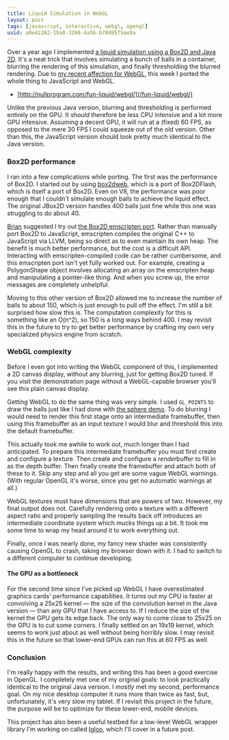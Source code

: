```yaml
---
title: Liquid Simulation in WebGL
layout: post
tags: [javascript, interactive, webgl, opengl]
uuid: a0e42262-19a8-3208-4a5b-b70485f5ae8a
---
```


Over a year ago I implemented
[a liquid simulation using a Box2D and Java 2D][orig]. It's a neat
trick that involves simulating a bunch of balls in a container,
blurring the rendering of this simulation, and finally thresholding
the blurred rendering. Due to [my recent affection for WebGL][webgl],
this week I ported the whole thing to JavaScript and WebGL.

 * [http://nullprogram.com/fun-liquid/webgl/](/fun-liquid/webgl/)

Unlike the previous Java version, blurring and thresholding is
performed entirely on the GPU. It *should* therefore be less CPU
intensive and a lot more GPU intensive. Assuming a decent GPU, it will
run at a (fixed) 60 FPS, as opposed to the mere 30 FPS I could squeeze
out of the old version. Other than this, the JavaScript version should
look pretty much identical to the Java version.

### Box2D performance

I ran into a few complications while porting. The first was the
performance of Box2D. I started out by using [box2dweb][box2dweb],
which is a port of Box2DFlash, which is itself a port of Box2D. Even
on V8, the performance was poor enough that I couldn't simulate enough
balls to achieve the liquid effect. The original JBox2D version
handles 400 balls just fine while this one was struggling to do about
40.

[Brian][brian] suggested I try out
[the Box2D emscripten port][box2djs]. Rather than manually port Box2D
to JavaScript, emscripten compiles the original C++ to JavaScript via
LLVM, being so direct as to even maintain its own heap. The benefit is
much better performance, but the cost is a difficult API. Interacting
with emscripten-compiled code can be rather cumbersome, and this
emscripten port isn't yet fully worked out. For example, creating a
PolygonShape object involves allocating an array on the emscripten
heap and manipulating a pointer-like thing. And when you screw up, the
error messages are completely unhelpful.

Moving to this other version of Box2D allowed me to increase the
number of balls to about 150, which is just enough to pull off the
effect. I'm still a bit surprised how slow this is. The computation
complexity for this is something like an O(n^2), so 150 is a long ways
behind 400. I may revisit this in the future to try to get better
performance by crafting my own very specialized physics engine from
scratch.

### WebGL complexity

Before I even got into writing the WebGL component of this, I
implemented a 2D canvas display, without any blurring, just for
getting Box2D tuned. If you visit the demonstration page without a
WebGL-capable browser you'll see this plain canvas display.

Getting WebGL to do the same thing was very simple. I used `GL_POINTS`
to draw the balls just like I had done with [the sphere demo][sphere].
To do blurring I would need to render this first stage onto an
intermediate framebuffer, then using this framebuffer as an input
texture I would blur and threshold this into the default framebuffer.

This actually took me awhile to work out, much longer than I had
anticipated. To prepare this intermediate framebuffer you must first
create and configure a texture. Then create and configure a
*render*buffer to fill in as the depth buffer. Then finally create the
framebuffer and attach both of these to it. Skip any step and all you
get are some vague WebGL warnings. (With regular OpenGL it's worse,
since you get no automatic warnings at all.)

WebGL textures must have dimensions that are powers of two. However,
my final output does not. Carefully rendering onto a texture with a
different aspect ratio and properly sampling the results back off
introduces an intermediate coordinate system which mucks things up a
bit. It took me some time to wrap my head around it to work everything
out.

Finally, once I was nearly done, my fancy new shader was consistently
causing OpenGL to crash, taking my browser down with it. I had to
switch to a different computer to continue developing.

#### The GPU as a bottleneck

For the second time since I've picked up WebGL I have overestimated
graphics cards' performance capabilities. It turns out my CPU is
faster at convolving a 25x25 kernel — the size of the convolution
kernel in the Java version — than any GPU that I have access to. If I
reduce the size of the kernel the GPU gets its edge back. The only way
to come close to 25x25 on the GPU is to cut some corners. I finally
settled on an 19x19 kernel, which seems to work just about as well
without being horribly slow. I may revisit this in the future so that
lower-end GPUs can run this at 60 FPS as well.

### Conclusion

I'm really happy with the results, and writing this has been a good
exercise in OpenGL. I completely met one of my original goals: to look
practically identical to the original Java version. I *mostly* met my
second, performance goal. On my nice desktop computer it runs more
than twice as fast, but, unfortunately, it's very slow my tablet. If I
revisit this project in the future, the purpose will be to optimize
for these lower-end, mobile devices.

This project has also been a useful testbed for a low-level WebGL
wrapper library I'm working on called [Igloo][igloo], which I'll cover
in a future post.


[orig]: /blog/2012/02/03/
[webgl]: /blog/2013/06/10/
[box2djs]: https://github.com/kripken/box2d.js/
[box2dweb]: http://code.google.com/p/box2dweb/
[brian]: http://www.50ply.com/
[sphere]: /sphere-js/
[igloo]: https://github.com/skeeto/igloojs
